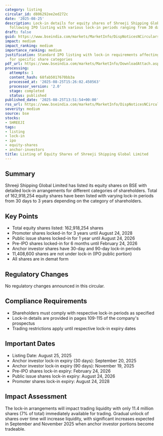 ```yaml
---
category: listing
circular_id: d806292ee2ed272c
date: '2025-08-25'
description: Lock-in details for equity shares of Shreeji Shipping Global Limited
  following IPO listing with various lock-in periods ranging from 30 days to 3 years.
draft: false
guid: https://www.bseindia.com/markets/MarketInfo/DispNoticesNCirculars.aspx?Noticeid={4862E3B0-53D5-4996-B06B-341301B26C1A}&noticeno=20250825-60&dt=08/25/2025&icount=60&totcount=65&flag=0
impact: medium
impact_ranking: medium
importance_ranking: medium
justification: Standard IPO listing with lock-in requirements affecting trading liquidity
  for specific share categories
pdf_url: https://www.bseindia.com/markets/MarketInfo/DownloadAttach.aspx?id=20250825-60&attachedId=db9ae194-a488-41ba-aafb-8a720096bfa0
processing:
  attempts: 1
  content_hash: 68fab5017670bb3a
  processed_at: '2025-08-25T15:26:02.450563'
  processor_version: '2.0'
  stage: completed
  status: published
published_date: '2025-08-25T13:51:54+00:00'
rss_url: https://www.bseindia.com/markets/MarketInfo/DispNoticesNCirculars.aspx?Noticeid={4862E3B0-53D5-4996-B06B-341301B26C1A}&noticeno=20250825-60&dt=08/25/2025&icount=60&totcount=65&flag=0
severity: medium
source: bse
stocks:
- SHREEJI
tags:
- listing
- lock-in
- ipo
- equity-shares
- anchor-investors
title: Listing of Equity Shares of Shreeji Shipping Global Limited
---
```


## Summary

Shreeji Shipping Global Limited has listed its equity shares on BSE with detailed lock-in arrangements for different categories of shareholders. Total of 162,918,254 equity shares have been listed with varying lock-in periods from 30 days to 3 years depending on the category of shareholders.

## Key Points

- Total equity shares listed: 162,918,254 shares
- Promoter shares locked-in for 3 years until August 24, 2028
- Public issue shares locked-in for 1 year until August 24, 2026
- Pre-IPO shares locked-in for 6 months until February 24, 2026
- Anchor investor shares have 30-day and 90-day lock-in periods
- 11,408,600 shares are not under lock-in (IPO public portion)
- All shares are in demat form

## Regulatory Changes

No regulatory changes announced in this circular.

## Compliance Requirements

- Shareholders must comply with respective lock-in periods as specified
- Lock-in details are provided in pages 109-115 of the company's prospectus
- Trading restrictions apply until respective lock-in expiry dates

## Important Dates

- Listing Date: August 25, 2025
- Anchor investor lock-in expiry (30 days): September 20, 2025
- Anchor investor lock-in expiry (90 days): November 19, 2025
- Pre-IPO shares lock-in expiry: February 24, 2026
- Public issue shares lock-in expiry: August 24, 2026
- Promoter shares lock-in expiry: August 24, 2028

## Impact Assessment

The lock-in arrangements will impact trading liquidity with only 11.4 million shares (7% of total) immediately available for trading. Gradual unlock of shares over time will increase liquidity, with significant increases expected in September and November 2025 when anchor investor portions become tradeable.